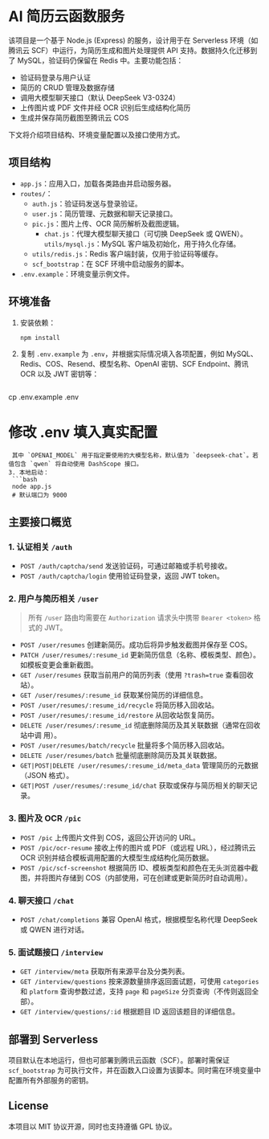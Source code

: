 # AI 简历云函数服务

该项目是一个基于 Node.js (Express) 的服务，设计用于在 Serverless 环境（如腾讯云 SCF）中运行，为简历生成和图片处理提供 API 支持。数据持久化迁移到了 MySQL，验证码仍保留在 Redis 中。主要功能包括：

- 验证码登录与用户认证
- 简历的 CRUD 管理及数据存储
- 调用大模型聊天接口（默认 DeepSeek V3-0324）
- 上传图片或 PDF 文件并经 OCR 识别后生成结构化简历
- 生成并保存简历截图至腾讯云 COS

下文将介绍项目结构、环境变量配置以及接口使用方式。

## 项目结构

- `app.js`：应用入口，加载各类路由并启动服务器。
- `routes/`：
  - `auth.js`：验证码发送与登录验证。
  - `user.js`：简历管理、元数据和聊天记录接口。
  - `pic.js`：图片上传、OCR 简历解析及截图逻辑。
    - `chat.js`：代理大模型聊天接口（可切换 DeepSeek 或 QWEN）。
`utils/mysql.js`：MySQL 客户端及初始化，用于持久化存储。
  - `utils/redis.js`：Redis 客户端封装，仅用于验证码等缓存。
  - `scf_bootstrap`：在 SCF 环境中启动服务的脚本。
- `.env.example`：环境变量示例文件。

## 环境准备

1. 安装依赖：
   ```bash
   npm install
   ```
2. 复制 `.env.example` 为 `.env`，并根据实际情况填入各项配置，例如 MySQL、Redis、COS、Resend、模型名称、OpenAI 密钥、SCF Endpoint、腾讯 OCR 以及 JWT 密钥等：
   ```bash
  cp .env.example .env
  # 修改 .env 填入真实配置
  ```
   其中 `OPENAI_MODEL` 用于指定要使用的大模型名称，默认值为 `deepseek-chat`。若值包含 `qwen` 将自动使用 DashScope 接口。
3. 本地启动：
   ```bash
   node app.js
   # 默认端口为 9000
   ```

## 主要接口概览

### 1. 认证相关 `/auth`

- `POST /auth/captcha/send` 发送验证码，可通过邮箱或手机号接收。
- `POST /auth/captcha/login` 使用验证码登录，返回 JWT token。

### 2. 用户与简历相关 `/user`

> 所有 `/user` 路由均需要在 `Authorization` 请求头中携带 `Bearer <token>` 格式的 JWT。

- `POST /user/resumes` 创建新简历。成功后将异步触发截图并保存至 COS。
- `PATCH /user/resumes/:resume_id` 更新简历信息（名称、模板类型、颜色）。如模板变更会重新截图。
- `GET /user/resumes` 获取当前用户的简历列表（使用 `?trash=true` 查看回收站）。
- `GET /user/resumes/:resume_id` 获取某份简历的详细信息。
- `POST /user/resumes/:resume_id/recycle` 将简历移入回收站。
- `POST /user/resumes/:resume_id/restore` 从回收站恢复简历。
- `DELETE /user/resumes/:resume_id` 彻底删除简历及其关联数据（通常在回收站中调
用）。
- `POST /user/resumes/batch/recycle` 批量将多个简历移入回收站。
- `DELETE /user/resumes/batch` 批量彻底删除简历及其关联数据。
- `GET|POST|DELETE /user/resumes/:resume_id/meta_data` 管理简历的元数据（JSON 格式）。
- `GET|POST /user/resumes/:resume_id/chat` 获取或保存与简历相关的聊天记录。

### 3. 图片及 OCR `/pic`

- `POST /pic` 上传图片文件到 COS，返回公开访问的 URL。
- `POST /pic/ocr-resume` 接收上传的图片或 PDF（或远程 URL），经过腾讯云 OCR 识别并结合模板调用配置的大模型生成结构化简历数据。
- `POST /pic/scf-screenshot` 根据简历 ID、模板类型和颜色在无头浏览器中截图，并将图片存储到 COS（内部使用，可在创建或更新简历时自动调用）。

### 4. 聊天接口 `/chat`

- `POST /chat/completions` 兼容 OpenAI 格式，根据模型名称代理 DeepSeek 或 QWEN 进行对话。

### 5. 面试题接口 `/interview`

- `GET /interview/meta` 获取所有来源平台及分类列表。
- `GET /interview/questions` 按来源数量排序返回面试题，可使用 `categories` 和 `platform` 查询参数过滤，支持 `page` 和 `pageSize` 分页查询（不传则返回全部）。
- `GET /interview/questions/:id` 根据题目 ID 返回该题目的详细信息。

## 部署到 Serverless

项目默认在本地运行，但也可部署到腾讯云函数（SCF）。部署时需保证 `scf_bootstrap` 为可执行文件，并在函数入口设置为该脚本。同时需在环境变量中配置所有外部服务的密钥。

## License

本项目以 MIT 协议开源，同时也支持遵循 GPL 协议。
